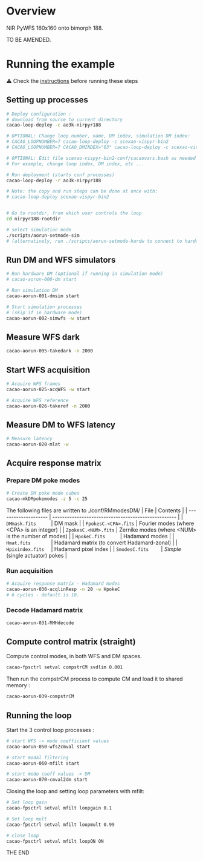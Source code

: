 # Overview

NIR PyWFS 160x160 onto bimorph 188.

TO BE AMENDED.


# Running the example

:warning: Check the [instructions](https://github.com/cacao-org/cacao/tree/dev/AOloopControl/examples) before running these steps

## Setting up processes


```bash
# Deploy configuration :
# download from source to current directory
cacao-loop-deploy -c ao3k-nirpyr188

# OPTIONAL: Change loop number, name, DM index, simulation DM index:
# CACAO_LOOPNUMBER=7 cacao-loop-deploy -c scexao-vispyr-bin2
# CACAO_LOOPNUMBER=7 CACAO_DMINDEX="03" cacao-loop-deploy -c scexao-vispyr-bin2

# OPTIONAL: Edit file scexao-vispyr-bin2-conf/cacaovars.bash as needed
# For example, change loop index, DM index, etc ...

# Run deployment (starts conf processes)
cacao-loop-deploy -r ao3k-nirpyr188

# Note: the copy and run steps can be done at once with:
# cacao-loop-deploy scexao-vispyr-bin2


# Go to rootdir, from which user controls the loop
cd nirpyr188-rootdir

# select simulation mode
./scripts/aorun-setmode-sim
# (alternatively, run ./scripts/aorun-setmode-hardw to connect to hardware)
```

## Run DM and WFS simulators

```bash
# Run hardware DM (optional if running in simulation mode)
# cacao-aorun-000-dm start

# Run simulation DM
cacao-aorun-001-dmsim start

# Start simulation processes
# (skip if in hardware mode)
cacao-aorun-002-simwfs -w start
```



## Measure WFS dark


```bash
cacao-aorun-005-takedark -n 2000
```



## Start WFS acquisition

```bash
# Acquire WFS frames
cacao-aorun-025-acqWFS -w start
```

```bash
# Acquire WFS reference
cacao-aorun-026-takeref -n 2000
```


## Measure DM to WFS latency

```bash
# Measure latency
cacao-aorun-020-mlat -w
```



## Acquire response matrix


### Prepare DM poke modes

```bash
# Create DM poke mode cubes
cacao-mkDMpokemodes -z 5 -c 25
```
The following files are written to ./conf/RMmodesDM/
| File                 | Contents                                            |
| -------------------- | --------------------------------------------------- |
| `DMmask.fits     `   | DM mask                                             |
| `FpokesC.<CPA>.fits` | Fourier modes (where \<CPA> is an integer)          |
| `ZpokesC.<NUM>.fits` | Zernike modes (where \<NUM> is the number of modes) |
| `HpokeC.fits     `   | Hadamard modes                                      |
| `Hmat.fits       `   | Hadamard matrix (to convert Hadamard-zonal)         |
| `Hpixindex.fits  `   | Hadamard pixel index                                |
| `SmodesC.fits    `   | *Simple* (single actuator) pokes                    |



### Run acquisition


```bash
# Acquire response matrix - Hadamard modes
cacao-aorun-030-acqlinResp -n 20 -w HpokeC
# 6 cycles - default is 10.
```

### Decode Hadamard matrix

```bash
cacao-aorun-031-RMHdecode
```


## Compute control matrix (straight)

Compute control modes, in both WFS and DM spaces.

```bash
cacao-fpsctrl setval compstrCM svdlim 0.001
```
Then run the compstrCM process to compute CM and load it to shared memory :
```bash
cacao-aorun-039-compstrCM
```



## Running the loop


Start the 3 control loop processes :

```bash
# start WFS -> mode coefficient values
cacao-aorun-050-wfs2cmval start

# start modal filtering
cacao-aorun-060-mfilt start

# start mode coeff values -> DM
cacao-aorun-070-cmval2dm start

```

Closing the loop and setting loop parameters with mfilt:

```bash
# Set loop gain
cacao-fpsctrl setval mfilt loopgain 0.1

# Set loop mult
cacao-fpsctrl setval mfilt loopmult 0.99

# close loop
cacao-fpsctrl setval mfilt loopON ON

```


THE END
